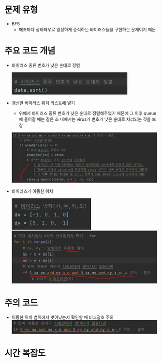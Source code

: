 # 문제 유형
- BFS
  - 매초마다 상하좌우로 일정하게 증식하는 바이러스들을 구현하는 문제이기 때문

# 주요 코드 개념
- 바이러스 종류 번호가 낮은 순대로 정렬

  ![img_3.png](img_3.png)

- 갱신한 바이러스 위치 리스트에 넣기
  - 위에서 바이러스 종류 번호가 낮은 순대로 정렬해주었기 때문에 그 이후 queue에 들어갈 때는 같은 초 내에서는 virus가 번호가 낮은 순대로 처리되는 것을 보장
  
  ![img_4.png](img_4.png)

- 바이러스가 이동한 위치

  ![img.png](img.png)
  ![img_1.png](img_1.png)

# 주의 코드 
- 이동한 위치 범위에서 벗어났는지 확인할 때 비교괄호 주의 
  ![img_2.png](img_2.png)


# 시간 복잡도 